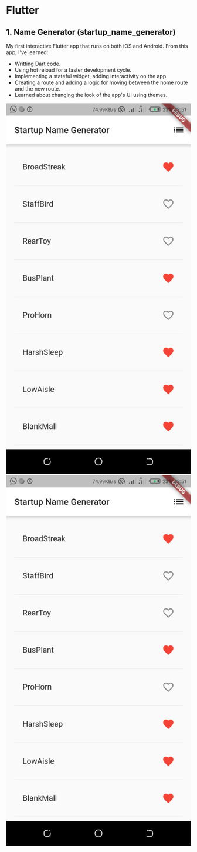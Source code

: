 # Flutter

## 1. Name Generator (startup_name_generator)
My first interactive Flutter app that runs on both iOS and Android. From this app, I've learned:
* Writting Dart code.
* Using hot reload for a faster development cycle.
* Implementing a stateful widget, adding interactivity on the app.
* Creating a route and adding a logic for moving between the home route and the new route.
* Learned about changing the look of the app's UI using themes.

![strtupApp1](img/strtup1.png) ![strtupApp2](img/strtup1.png)
